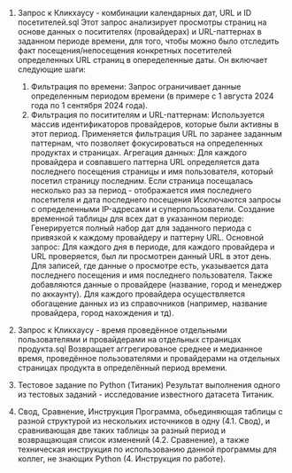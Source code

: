 1. Запрос к Кликхаусу - комбинации календарных дат, URL и ID посетителей.sql
Этот запрос анализирует просмотры страниц на основе данных о поситителях (провайдерах) и URL-паттернах в заданном периоде времени,
для того, чтобы можно было отследить факт посещения/непосещения конкретных посетителей определенных URL страниц в опеределенные даты.
    Он включает следующие шаги:
   1) Фильтрация по времени: Запрос ограничивает данные определенным периодом времени (в примере с 1 августа 2024 года по 1 сентября 2024 года).
    2) Фильтрация по поситителям и URL-паттернам:
Используется массив идентификаторов провайдеров, которые были активны в этот период.
Применяется фильтрация URL по заранее заданным паттернам, что позволяет фокусироваться на определенных продуктах и страницах.
    Агрегация данных:
Для каждого провайдера и совпавшего паттерна URL определяется дата последнего посещения страницы и имя пользователя, который посетил страницу последним.
Если страница посещалась несколько раз за период - отображается имя последнего посетителя и дата последнего посещения
Исключаются запросы с определенными IP-адресами и суперпользователи.
    Создание временной таблицы для всех дат в указанном периоде:
Генерируется полный набор дат для заданного периода с привязкой к каждому провайдеру и паттерну URL.
    Основной запрос:
Для каждого дня в периоде, для каждого провайдера и URL проверяется, был ли просмотрен данный URL в этот день.
Для записей, где данные о просмотре есть, указывается дата последнего посещения и имя последнего пользователя.
Также добавляются данные о провайдере (название, город и менеджер по аккаунту).
Для каждого провайдера осуществляется обогащение данных из из справочников (например, название провайдера, город нахождения и тд).

2. Запрос к Кликхаусу - время проведённое отдельными пользователями и провайдерами на отдельных страницах продукта.sql
Возвращает аггрегированое среднее и медианное время, проведённое пользователями и провайдерами на отдельных страницах продукта в определённый период времени.

3. Тестовое задание по Python (Титаник)
Результат выполнения одного из тестовых заданий - исследование известного датасета Титаник. 

4. Свод, Сравнение, Инструкция
Программа, обьединяющая таблицы с разной структурой из нескольких источников в одну (4.1. Свод), и сравнивающая две таких таблицы за разный период и возвращающая список изменений (4.2. Сравнение), а также техническая инструкция по использованию данной программы для коллег, не знающих Python (4. Инструкция по работе).

